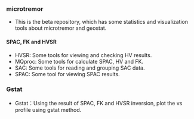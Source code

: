 ### microtremor
* This is the beta repository, which has some statistics and visualization tools about microtremor and geostat.
#### SPAC, FK and HVSR
* HVSR: Some tools for viewing and checking HV results.
* MQproc: Some tools for calculate SPAC, HV and FK. 
* SAC: Some tools for reading and grouping SAC data.
* SPAC: Some tool for viewing SPAC results.
### Gstat
* Gstat：Using the result of SPAC, FK and HVSR inversion, plot the vs profile using gstat method.
